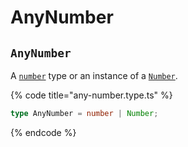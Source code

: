 # AnyNumber

## `AnyNumber`

A [`number`](https://www.typescriptlang.org/docs/handbook/basic-types.html#number) type or an instance of a [`Number`](https://www.typescriptlang.org/docs/handbook/basic-types.html#number).

{% code title="any-number.type.ts" %}
```typescript
type AnyNumber = number | Number;
```
{% endcode %}
